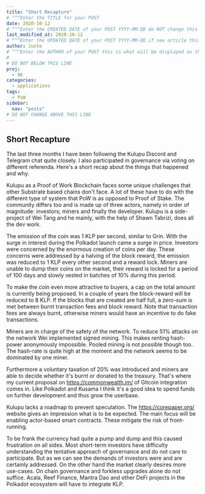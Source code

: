 ```yaml
---
title: "Short Recapture"
# ^^^Enter the TITLE for your POST 
date: 2020-10-12
# ^^^Enter the CREATED DATE of your POST YYYY-MM-DD do NOT change this if your updating a article.  Please update the last modified date below.
last_modified_at: 2020-10-12
# ^^^Enter the UPDATED DATE of your POST YYYY-MM-DD if new article this will be the same as created date 
author: Junte
# ^^^Enter the AUTHOR of your POST this is what will be displayed as the author 
#
# DO NOT BELOW THIS LINE
proj: 
  - 96
categories:
  - applications
tags:
  - PoW
sidebar:
  nav: "posts"
# DO NOT CHANGE ABOVE THIS LINE
---
```

## **Short Recapture**

The last three months I have been following the Kulupu Discord and Telegram chat quite closely. I also participated in governance via voting on different referenda. Here's a short recap about the things that happened and why.

Kulupu as a Proof of Work Blockchain faces some unique challenges that other Substrate based chains don't face. A lot of these have to do with the different type of system that PoW is as opposed to Proof of Stake. The community differs too and is made up of three actors, namely in order of magnitude: investors; miners and finally the developer. Kulupu is a side-project of Wei Tang and he mainly, with the help of Shawn Tabrizi, does all the dev work.

The emission of the coin was 1 KLP per second, similar to Grin. With the surge in interest during the Polkadot launch came a surge in price. Investors were concerned by the enormous creation of coins per day. These concerns were addressed by a halving of the block reward, the emission was reduced to 1 KLP every other second and a reward lock. Miners are unable to dump their coins on the market, their reward is locked for a period of 100 days and slowly vested in batches of 10% during this period.

To make the coin even more attractive to buyers, a cap on the total amount is currently being proposed. In a couple of years the block-reward will be reduced to 8 KLP. If the blocks that are created are half full, a zero-sum is met between burnt transaction fees and block reward. Note that transaction fees are always burnt, otherwise miners would have an incentive to do fake transactions.

Miners are in charge of the safety of the network. To reduce 51% attacks on the network Wei implemented signed mining. This makes renting hash-power anonymously impossible. Pooled mining is not possible though too. The hash-rate is quite high at the moment and the network seems to be dominated by one miner.

Furthermore a voluntary taxation of 20% was introduced and miners are able to decide whether it's burnt or donated to the treasury. That's where my current proposal on https://commonwealth.im/ of Gitcoin integration comes in. Like Polkadot and Kusama I think it's a good idea to spend funds on further development and thus grow the userbase.

Kulupu lacks a roadmap to prevent speculation. The https://corepaper.org/  website gives an impression what is to be expected. The main focus will be enabling actor-based smart contracts. These mitigate the risk of front-running.

To be frank the currency had quite a pump and dump and this caused frustration on all sides. Most short-term investors have difficulty understanding the tentative approach of governance and do not care to participate. But as we can see the demands of investors were and are certainly addressed.  On the other hand the market clearly desires more use-cases. On chain governance and forkless upgrades alone do not suffice. Acala, Reef Finance, Mantra Dao and other DeFi projects in the Polkadot ecosystem will have to integrate KLP.
